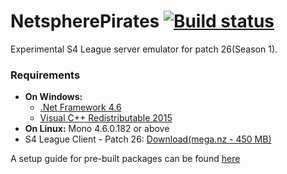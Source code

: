 # NetspherePirates [![Build status](https://ci.appveyor.com/api/projects/status/xih9n36ar655rayl?svg=true)](https://ci.appveyor.com/project/wtfblub/netspherepirates)
Experimental S4 League server emulator for patch 26(Season 1).

### Requirements
* **On Windows:**
  * [.Net Framework 4.6](https://www.microsoft.com/en-US/download/details.aspx?id=48137)
  * [Visual C++ Redistributable 2015](https://www.microsoft.com/en-us/download/details.aspx?id=48145)
* **On Linux:** Mono 4.6.0.182 or above
* S4 League Client - Patch 26: [Download(mega.nz - 450 MB)](https://mega.nz/#!TEVG1SQL!8w3prQrfvvGURaKBVsbroA0nqXazlyBc7JePWmLYfIY)

A setup guide for pre-built packages can be found [here](https://github.com/wtfblub/NetspherePirates/wiki/Setup-from-a-pre-built-package)
